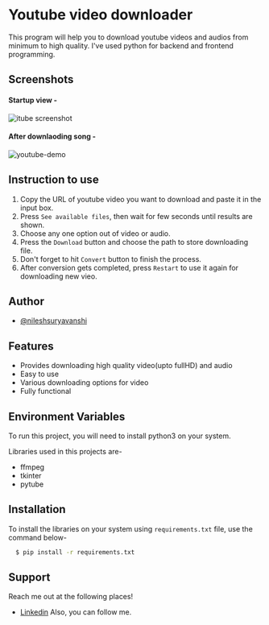 # Youtube video downloader 
This program will help you to download youtube videos and audios from minimum to high quality. I've used python for backend and frontend programming.

## Screenshots
#### Startup view -
![itube screenshot](https://user-images.githubusercontent.com/77235287/104356155-9bc3f000-5531-11eb-8753-ab0dfd58104f.png)

#### After downlaoding song -
![youtube-demo](https://user-images.githubusercontent.com/77235287/105701058-c188c600-5f2f-11eb-85b0-b833bba51da4.png)


## Instruction to use
1. Copy the URL of youtube video you want to download and paste it in the input box.
2. Press `See available files`, then wait for few seconds until results are shown.
3. Choose any one option out of video or audio.
4. Press the `Download` button and choose the path to store downloading file.
5. Don't forget to hit `Convert` button to finish the process.
6. After conversion gets completed, press `Restart` to use it again for downloading new vieo.

## Author
- [@nileshsuryavanshi](https://www.github.com/nileshsuryavanshi)

  
## Features
- Provides downloading high quality video(upto fullHD) and audio
- Easy to use
- Various downloading options for video
- Fully functional

  
## Environment Variables
To run this project, you will need to install python3 on your system.

Libraries used in this projects are-
- ffmpeg
- tkinter
- pytube


  
## Installation 
To install the libraries on your system using `requirements.txt` file, use the command below-

```bash 
  $ pip install -r requirements.txt
```
    
## Support

Reach me out at the following places!
- [Linkedin](linkedin.com/in/nilesh-kumar-suryavanshi-26b251206)
Also, you can follow me.
